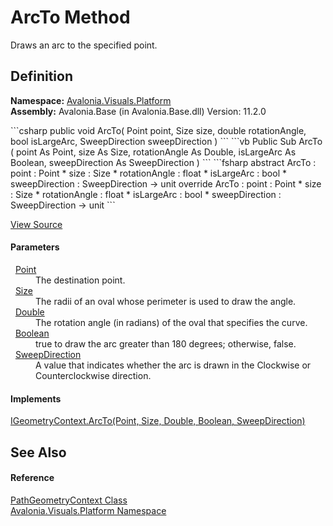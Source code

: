# ArcTo Method


Draws an arc to the specified point.



## Definition
**Namespace:** <a href="N_Avalonia_Visuals_Platform">Avalonia.Visuals.Platform</a>  
**Assembly:** Avalonia.Base (in Avalonia.Base.dll) Version: 11.2.0

<Tabs groupId="api-code-preview">
<TabItem value="csharp" label="C#">
```csharp
public void ArcTo(
	Point point,
	Size size,
	double rotationAngle,
	bool isLargeArc,
	SweepDirection sweepDirection
)
```
</TabItem>
<TabItem value="vb" label="VB">
```vb
Public Sub ArcTo ( 
	point As Point,
	size As Size,
	rotationAngle As Double,
	isLargeArc As Boolean,
	sweepDirection As SweepDirection
)
```
</TabItem>
<TabItem value="fsharp" label="F#">
```fsharp
abstract ArcTo : 
        point : Point * 
        size : Size * 
        rotationAngle : float * 
        isLargeArc : bool * 
        sweepDirection : SweepDirection -> unit 
override ArcTo : 
        point : Point * 
        size : Size * 
        rotationAngle : float * 
        isLargeArc : bool * 
        sweepDirection : SweepDirection -> unit 
```
</TabItem>
</Tabs>



<a href="https://github.com/AvaloniaUI/Avalonia/tree/master/src/Avalonia.Base/Platform/PathGeometryContext.cs#L25" title="View the source code">View Source</a>



#### Parameters
<dl><dt>  <a href="T_Avalonia_Point">Point</a></dt><dd>The destination point.</dd><dt>  <a href="T_Avalonia_Size">Size</a></dt><dd>The radii of an oval whose perimeter is used to draw the angle.</dd><dt>  <a href="https://learn.microsoft.com/dotnet/api/system.double" target="_blank" rel="noopener noreferrer">Double</a></dt><dd>The rotation angle (in radians) of the oval that specifies the curve.</dd><dt>  <a href="https://learn.microsoft.com/dotnet/api/system.boolean" target="_blank" rel="noopener noreferrer">Boolean</a></dt><dd>true to draw the arc greater than 180 degrees; otherwise, false.</dd><dt>  <a href="T_Avalonia_Media_SweepDirection">SweepDirection</a></dt><dd>A value that indicates whether the arc is drawn in the Clockwise or Counterclockwise direction.</dd></dl>

#### Implements
<a href="M_Avalonia_Platform_IGeometryContext_ArcTo">IGeometryContext.ArcTo(Point, Size, Double, Boolean, SweepDirection)</a>  


## See Also


#### Reference
<a href="T_Avalonia_Visuals_Platform_PathGeometryContext">PathGeometryContext Class</a>  
<a href="N_Avalonia_Visuals_Platform">Avalonia.Visuals.Platform Namespace</a>  
